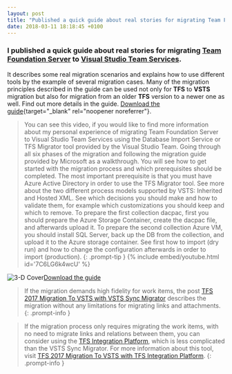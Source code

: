 ```yaml
---
layout: post
title: "Published a quick guide about real stories for migrating Team Foundation Server to Visual Studio Team Services"
date: 2018-03-11 18:18:45 +0100
---
```


### I published a quick guide about real stories for migrating [Team Foundation Server](https://www.visualstudio.com/tfs/) to [Visual Studio Team Services](https://www.visualstudio.com/team-services/).

It describes some real migration scenarios and explains how to use different tools by the example of several migration cases. Many of the migration principles described in the guide can be used not only for **TFS** to **VSTS** migration but also for migration from an older **TFS** version to a newer one as well. Find out more details in the guide. [Download the guide](https://gallery.technet.microsoft.com/Real-stories-for-migrating-11357e61){target="_blank" rel="noopener noreferrer"}.

>You can see this video, if you would like to find more information about my personal experience of migrating Team Foundation Server to Visual Studio Team Services using the Database Import Service or TFS Migrator tool provided by the Visual Studio Team. Going through all six phases of the migration and following the migration guide provided by Microsoft as a walkthrough. You will see how to get started with the migration process and which prerequisites should be completed. The most important prerequisite is that you must have Azure Active Directory in order to use the TFS Migrator tool.
See more about the two different process models supported by VSTS: Inherited and Hosted XML. See which decisions you should make and how to validate them, for example which customizations you should keep and which to remove. To prepare the first collection dacpac, first you should prepare the Azure Storage Container, create the dacpac file, and afterwards upload it. To prepare the second collection Azure VM, you should install SQL Server, back up the DB from the collection, and upload it to the Azure storage container. See first how to import (dry run) and how to change the configuration afterwards in order to import (production).
{: .prompt-tip }
{% include embed/youtube.html id='7C6LG6k4wcU' %}

![3-D Cover](/assets/images/2018/03/3-D-Cover.png)[Download the guide](https://gallery.technet.microsoft.com/Real-stories-for-migrating-11357e61)

>If the migration demands high fidelity for work items, the post [TFS 2017 Migration To VSTS with VSTS Sync Migrator](https://mohamedradwan.com/posts/tfs-2017-migration-to-vsts-with-vsts-sync-migrator/) describes the migration without any limitations for migrating links and attachments.
{: .prompt-info }

>If the migration process only requires migrating the work items, with no need to migrate links and relations between them, you can consider using the [TFS Integration Platform](https://marketplace.visualstudio.com/items?itemName=Willy-PSchaub.TeamFoundationServerIntegrationToolsMarch2012Relea), which is less complicated than the VSTS Sync Migrator. For more information about this tool, visit [TFS 2017 Migration To VSTS with TFS Integration Platform](https://mohamedradwan.com/posts/tfs-2017-migration-to-vsts-with-tfs-integration-platform/).
{: .prompt-info }

